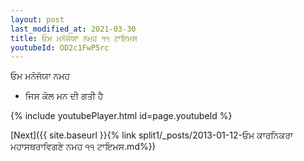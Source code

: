 ```yaml
---
layout: post
last_modified_at: 2021-03-30
title: ਓਮ ਮਨੋਜੱਯਾ ਨਮਹ ੧੧ ਟਾਇਮਸ
youtubeId: OD2c1FwP5rc
---
```

 
 
 ਓਮ ਮਨੋਜੱਯਾ ਨਮਹ  
 
 -  ਜਿਸ ਕੋਲ ਮਨ ਦੀ ਗਤੀ ਹੈ 
 
  
 
  
 
 
 
 
 
 


{% include youtubePlayer.html id=page.youtubeId %}
 
[Next]({{ site.baseurl }}{% link  split1/_posts/2013-01-12-ਓਮ ਕਾਰਨਿਕਰਾ ਮਹਾਸਥਰਾਵਿਗਣੇ ਨਮਹ ੧੧ ਟਾਇਮਸ.md%})
 

